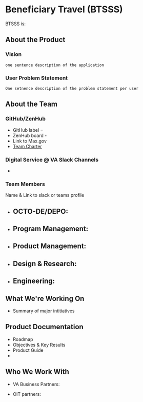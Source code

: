 # Beneficiary Travel (BTSSS)
BTSSS is: 

## About the Product

### Vision
```one sentence description of the application```

### User Problem Statement
```One setnence description of the problem statement per user```

## About the Team

### GitHub/ZenHub

- GitHub label = ` ` 
- ZenHub board - 
- Link to Max.gov 
- [Team Charter](team/charter.md)

### Digital Service @ VA Slack Channels

- 

### Team Members

Name & Link to slack or teams profile
- OCTO-DE/DEPO:
  - 
- Program Management:
  - 
- Product Management:
  - 
- Design & Research:
  - 
- Engineering:
  - 

## What We're Working On
- Summary of major intitiatives 

## Product Documentation
- Roadmap
- Objectives & Key Results
- Product Guide 
- 
## Who We Work With

- VA Business Partners:
 
- OIT partners:
  

